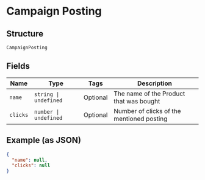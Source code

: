 
# Campaign Posting

## Structure

`CampaignPosting`

## Fields

| Name | Type | Tags | Description |
|  --- | --- | --- | --- |
| `name` | `string \| undefined` | Optional | The name of the Product that was bought |
| `clicks` | `number \| undefined` | Optional | Number of clicks of the mentioned posting |

## Example (as JSON)

```json
{
  "name": null,
  "clicks": null
}
```

